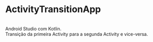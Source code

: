 # ActivityTransitionApp
<BR>Android Studio com Kotlin.
<BR>Transição da primeira Activity para a segunda Activity e vice-versa.
